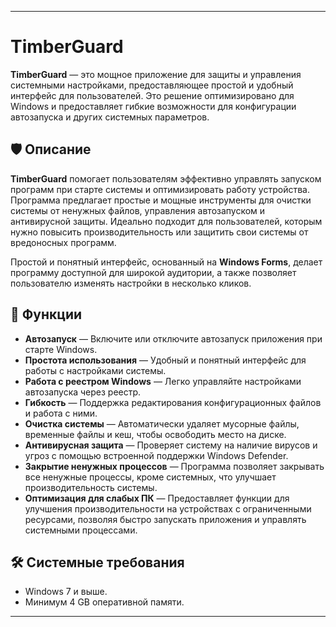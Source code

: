 

---

# TimberGuard

**TimberGuard** — это мощное приложение для защиты и управления системными настройками, предоставляющее простой и удобный интерфейс для пользователей. Это решение оптимизировано для Windows и предоставляет гибкие возможности для конфигурации автозапуска и других системных параметров.

## 🛡️ Описание

**TimberGuard** помогает пользователям эффективно управлять запуском программ при старте системы и оптимизировать работу устройства. Программа предлагает простые и мощные инструменты для очистки системы от ненужных файлов, управления автозапуском и антивирусной защиты. Идеально подходит для пользователей, которым нужно повысить производительность или защитить свои системы от вредоносных программ.

Простой и понятный интерфейс, основанный на **Windows Forms**, делает программу доступной для широкой аудитории, а также позволяет пользователю изменять настройки в несколько кликов.

## 🚀 Функции

- **Автозапуск** — Включите или отключите автозапуск приложения при старте Windows.
- **Простота использования** — Удобный и понятный интерфейс для работы с настройками системы.
- **Работа с реестром Windows** — Легко управляйте настройками автозапуска через реестр.
- **Гибкость** — Поддержка редактирования конфигурационных файлов и работа с ними.
- **Очистка системы** — Автоматически удаляет мусорные файлы, временные файлы и кеш, чтобы освободить место на диске.
- **Антивирусная защита** — Проверяет систему на наличие вирусов и угроз с помощью встроенной поддержки Windows Defender.
- **Закрытие ненужных процессов** — Программа позволяет закрывать все ненужные процессы, кроме системных, что улучшает производительность системы.
- **Оптимизация для слабых ПК** — Предоставляет функции для улучшения производительности на устройствах с ограниченными ресурсами, позволяя быстро запускать приложения и управлять системными процессами.


## 🛠️ Системные требования

- Windows 7 и выше.
- Минимум 4 GB оперативной памяти.

---
